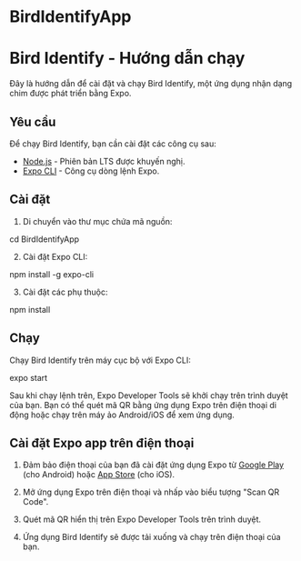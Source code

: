 # BirdIdentifyApp

# Bird Identify - Hướng dẫn chạy

Đây là hướng dẫn để cài đặt và chạy Bird Identify, một ứng dụng nhận dạng chim được phát triển bằng Expo.

## Yêu cầu

Để chạy Bird Identify, bạn cần cài đặt các công cụ sau:

- [Node.js](https://nodejs.org) - Phiên bản LTS được khuyến nghị.
- [Expo CLI](https://docs.expo.io/get-started/installation/) - Công cụ dòng lệnh Expo.

## Cài đặt

1. Di chuyển vào thư mục chứa mã nguồn:

cd BirdIdentifyApp

2. Cài đặt Expo CLI:

npm install -g expo-cli

3. Cài đặt các phụ thuộc:

npm install

## Chạy

Chạy Bird Identify trên máy cục bộ với Expo CLI:

expo start

Sau khi chạy lệnh trên, Expo Developer Tools sẽ khởi chạy trên trình duyệt của bạn. Bạn có thể quét mã QR bằng ứng dụng Expo trên điện thoại di động hoặc chạy trên máy ảo Android/iOS để xem ứng dụng.

## Cài đặt Expo app trên điện thoại

1. Đảm bảo điện thoại của bạn đã cài đặt ứng dụng Expo từ [Google Play](https://play.google.com/store/apps/details?id=host.exp.exponent) (cho Android) hoặc [App Store](https://apps.apple.com/us/app/expo-go/id982107779) (cho iOS).

2. Mở ứng dụng Expo trên điện thoại và nhấp vào biểu tượng "Scan QR Code".

3. Quét mã QR hiển thị trên Expo Developer Tools trên trình duyệt.

4. Ứng dụng Bird Identify sẽ được tải xuống và chạy trên điện thoại của bạn.
